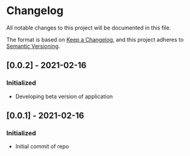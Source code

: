 # Changelog

All notable changes to this project will be documented in this file.

The format is based on [Keep a Changelog](https://keepachangelog.com/en/1.0.0/),
and this project adheres to [Semantic Versioning](https://semver.org/spec/v2.0.0.html).

## [0.0.2] - 2021-02-16
### Initialized
 - Developing beta version of application

## [0.0.1] - 2021-02-16
### Initialized
 - Initial commit of repo